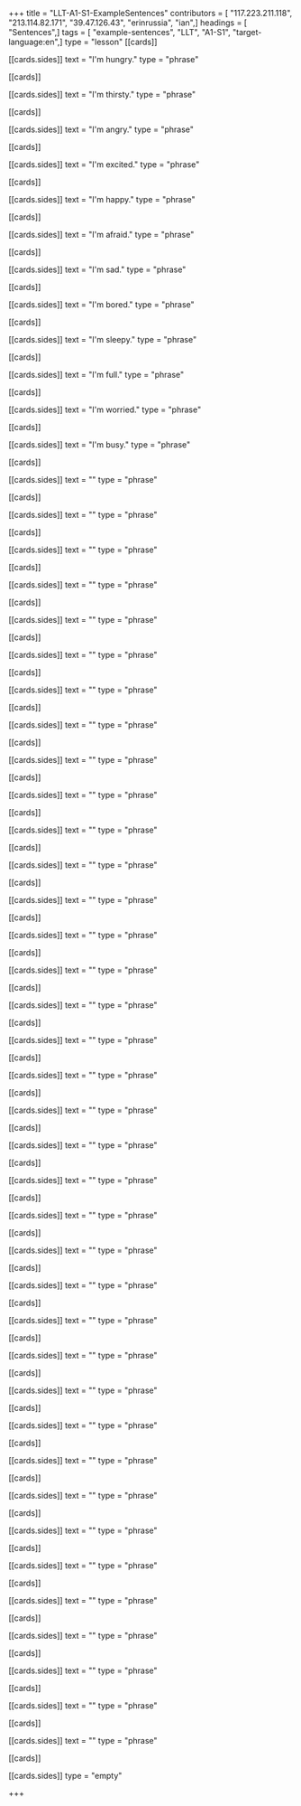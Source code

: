 +++
title = "LLT-A1-S1-ExampleSentences"
contributors = [ "117.223.211.118", "213.114.82.171", "39.47.126.43", "erinrussia", "ian",]
headings = [ "Sentences",]
tags = [ "example-sentences", "LLT", "A1-S1", "target-language:en",]
type = "lesson"
[[cards]]

[[cards.sides]]
text = "I'm hungry."
type = "phrase"

[[cards]]

[[cards.sides]]
text = "I'm thirsty."
type = "phrase"

[[cards]]

[[cards.sides]]
text = "I'm angry."
type = "phrase"

[[cards]]

[[cards.sides]]
text = "I'm excited."
type = "phrase"

[[cards]]

[[cards.sides]]
text = "I'm happy."
type = "phrase"

[[cards]]

[[cards.sides]]
text = "I'm afraid."
type = "phrase"

[[cards]]

[[cards.sides]]
text = "I'm sad."
type = "phrase"

[[cards]]

[[cards.sides]]
text = "I'm bored."
type = "phrase"

[[cards]]

[[cards.sides]]
text = "I'm sleepy."
type = "phrase"

[[cards]]

[[cards.sides]]
text = "I'm full."
type = "phrase"

[[cards]]

[[cards.sides]]
text = "I'm worried."
type = "phrase"

[[cards]]

[[cards.sides]]
text = "I'm busy."
type = "phrase"

[[cards]]

[[cards.sides]]
text = ""
type = "phrase"

[[cards]]

[[cards.sides]]
text = ""
type = "phrase"

[[cards]]

[[cards.sides]]
text = ""
type = "phrase"

[[cards]]

[[cards.sides]]
text = ""
type = "phrase"

[[cards]]

[[cards.sides]]
text = ""
type = "phrase"

[[cards]]

[[cards.sides]]
text = ""
type = "phrase"

[[cards]]

[[cards.sides]]
text = ""
type = "phrase"

[[cards]]

[[cards.sides]]
text = ""
type = "phrase"

[[cards]]

[[cards.sides]]
text = ""
type = "phrase"

[[cards]]

[[cards.sides]]
text = ""
type = "phrase"

[[cards]]

[[cards.sides]]
text = ""
type = "phrase"

[[cards]]

[[cards.sides]]
text = ""
type = "phrase"

[[cards]]

[[cards.sides]]
text = ""
type = "phrase"

[[cards]]

[[cards.sides]]
text = ""
type = "phrase"

[[cards]]

[[cards.sides]]
text = ""
type = "phrase"

[[cards]]

[[cards.sides]]
text = ""
type = "phrase"

[[cards]]

[[cards.sides]]
text = ""
type = "phrase"

[[cards]]

[[cards.sides]]
text = ""
type = "phrase"

[[cards]]

[[cards.sides]]
text = ""
type = "phrase"

[[cards]]

[[cards.sides]]
text = ""
type = "phrase"

[[cards]]

[[cards.sides]]
text = ""
type = "phrase"

[[cards]]

[[cards.sides]]
text = ""
type = "phrase"

[[cards]]

[[cards.sides]]
text = ""
type = "phrase"

[[cards]]

[[cards.sides]]
text = ""
type = "phrase"

[[cards]]

[[cards.sides]]
text = ""
type = "phrase"

[[cards]]

[[cards.sides]]
text = ""
type = "phrase"

[[cards]]

[[cards.sides]]
text = ""
type = "phrase"

[[cards]]

[[cards.sides]]
text = ""
type = "phrase"

[[cards]]

[[cards.sides]]
text = ""
type = "phrase"

[[cards]]

[[cards.sides]]
text = ""
type = "phrase"

[[cards]]

[[cards.sides]]
text = ""
type = "phrase"

[[cards]]

[[cards.sides]]
text = ""
type = "phrase"

[[cards]]

[[cards.sides]]
text = ""
type = "phrase"

[[cards]]

[[cards.sides]]
text = ""
type = "phrase"

[[cards]]

[[cards.sides]]
text = ""
type = "phrase"

[[cards]]

[[cards.sides]]
text = ""
type = "phrase"

[[cards]]

[[cards.sides]]
text = ""
type = "phrase"

[[cards]]

[[cards.sides]]
type = "empty"

+++
